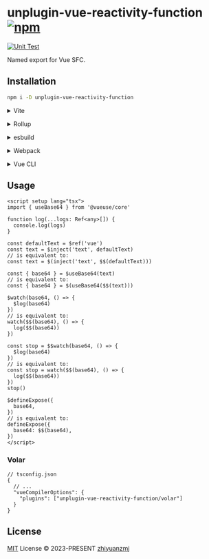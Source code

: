 # unplugin-vue-reactivity-function [![npm](https://img.shields.io/npm/v/unplugin-vue-reactivity-function.svg)](https://npmjs.com/package/unplugin-vue-reactivity-function)

[![Unit Test](https://github.com/zhiyuanzmj/unplugin-vue-reactivity-function/actions/workflows/unit-test.yml/badge.svg)](https://github.com/unplugin/unplugin-vue-reactivity-function/actions/workflows/unit-test.yml)

Named export for Vue SFC.

## Installation

```bash
npm i -D unplugin-vue-reactivity-function
```

<details>
<summary>Vite</summary><br>

```ts
// vite.config.ts
import VueReactivityFunction from 'unplugin-vue-reactivity-function/vite'

export default defineConfig({
  plugins: [VueReactivityFunction()],
})
```

<br></details>

<details>
<summary>Rollup</summary><br>

```ts
// rollup.config.js
import VueReactivityFunction from 'unplugin-vue-reactivity-function/rollup'

export default {
  plugins: [VueReactivityFunction()],
}
```

<br></details>

<details>
<summary>esbuild</summary><br>

```ts
// esbuild.config.js
import { build } from 'esbuild'

build({
  plugins: [require('unplugin-vue-reactivity-function/esbuild')()],
})
```

<br></details>

<details>
<summary>Webpack</summary><br>

```ts
// webpack.config.js
module.exports = {
  /* ... */
  plugins: [require('unplugin-vue-reactivity-function/webpack')()],
}
```

<br></details>

<details>
<summary>Vue CLI</summary><br>

```ts
// vue.config.js
module.exports = {
  configureWebpack: {
    plugins: [require('unplugin-vue-reactivity-function/webpack')()],
  },
}
```

<br></details>

## Usage

```vue
<script setup lang="tsx">
import { useBase64 } from '@vueuse/core'

function log(...logs: Ref<any>[]) {
  console.log(logs)
}

const defaultText = $ref('vue')
const text = $inject('text', defaultText)
// is equivalent to:
const text = $(inject('text', $$(defaultText)))

const { base64 } = $useBase64(text)
// is equivalent to:
const { base64 } = $(useBase64($$(text)))

$watch(base64, () => {
  $log(base64)
})
// is equivalent to:
watch($$(base64), () => {
  log($$(base64))
})

const stop = $$watch(base64, () => {
  $log(base64)
})
// is equivalent to:
const stop = watch($$(base64), () => {
  log($$(base64))
})
stop()

$defineExpose({
  base64,
})
// is equivalent to:
defineExpose({
  base64: $$(base64),
})
</script>
```

### Volar

```jsonc
// tsconfig.json
{
  // ...
  "vueCompilerOptions": {
    "plugins": ["unplugin-vue-reactivity-function/volar"]
  }
}
```

## License

[MIT](./LICENSE) License © 2023-PRESENT [zhiyuanzmj](https://github.com/zhiyuanzmj)
